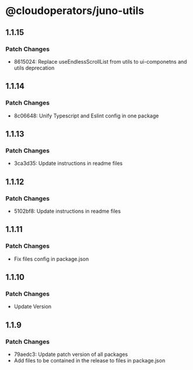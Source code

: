 # @cloudoperators/juno-utils

## 1.1.15

### Patch Changes

- 8615024: Replace useEndlessScrollList from utils to ui-componetns and utils deprecation

## 1.1.14

### Patch Changes

- 8c06648: Unify Typescript and Eslint config in one package

## 1.1.13

### Patch Changes

- 3ca3d35: Update instructions in readme files

## 1.1.12

### Patch Changes

- 5102bf8: Update instructions in readme files

## 1.1.11

### Patch Changes

- Fix files config in package.json

## 1.1.10

### Patch Changes

- Update Version

## 1.1.9

### Patch Changes

- 79aedc3: Update patch version of all packages
- Add files to be contained in the release to files in package.json
